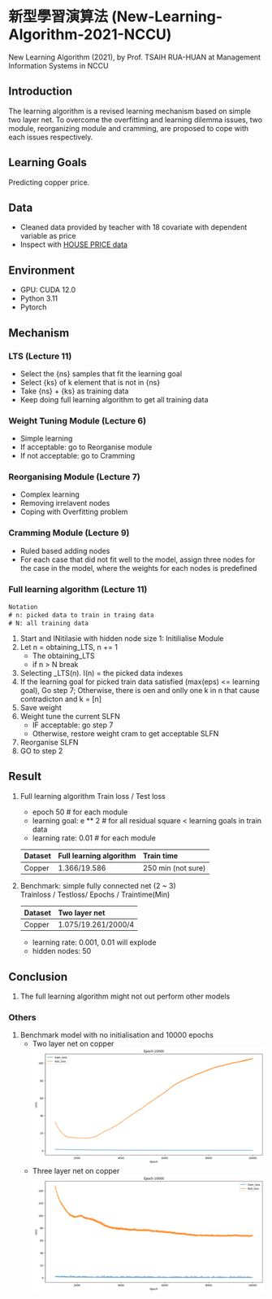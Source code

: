 # 新型學習演算法 (New-Learning-Algorithm-2021-NCCU)

New Learning Algorithm (2021), by Prof. TSAIH RUA-HUAN at Management Information Systems in NCCU

## Introduction
The learning algorithm is a revised learning mechanism based on simple two layer net. To overcome the overfitting and learning dilemma issues, two module, reorganizing module and cramming, are proposed to cope with each issues respectively.

## Learning Goals
Predicting copper price.

## Data
- Cleaned data provided by teacher with 18 covariate with dependent variable as price
- Inspect with [HOUSE PRICE data](https://github.com/KJJHHH/New-Learning-Algorithm/tree/main/DATA_HOUSE_PRICE)

## Environment
- GPU: CUDA 12.0
- Python 3.11
- Pytorch


## Mechanism

### LTS (Lecture 11)
- Select the {ns} samples that fit the learning goal 
- Select {ks} of k element that is not in {ns}
- Take {ns} + {ks} as training data
- Keep doing full learning algorithm to get all training data

### Weight Tuning Module (Lecture 6)
- Simple learning
- If acceptable: go to Reorganise module
- If not acceptable: go to Cramming

### Reorganising Module (Lecture 7)
- Complex learning
- Removing irrelavent nodes
- Coping with Overfitting problem

### Cramming Module (Lecture 9)
- Ruled based adding nodes
- For each case that did not fit well to the model, assign three nodes for the case in the model, where the weights for each nodes is predefined

### Full learning algorithm (Lecture 11)
```
Notation
# n: picked data to train in traing data
# N: all training data
```
1. Start and INitilasie with hidden node size 1: Initilialise Module
2. Let n = obtaining_LTS, n += 1 
    - The obtaining_LTS
    - if n > N break 
3. Selecting _LTS(n). I(n) = the picked data indexes
4. If the learning goal for picked train data satisfied (max(eps) <= learning goal), Go step 7; Otherwise, there is oen and onlly one k in n that cause contradicton and k = [n]    
5. Save weight
6. Weight tune the current SLFN
    - IF acceptable: go step 7
    - Otherwise, restore weight cram to get acceptable SLFN
7. Reorganise SLFN
8. GO to step 2


## Result

1. Full learning algorithm 
    Train loss / Test loss
    - epoch 50               # for each module
    - learning goal: e ** 2  # for all residual square < learning goals in train data
    - learning rate: 0.01    # for each module

    |        Dataset       | Full learning algorithm | Train time            |
    | -------------------- | ----------------------- | --------------------- |
    |       Copper         |        1.366/19.586     |   250 min (not sure)  |

2. Benchmark: simple fully connected net (2 ~ 3)\
    Trainloss / Testloss/ Epochs / Traintime(Min)

    |  Dataset   | Two layer net           |  
    | ---------- | ----------------------- |  
    |   Copper   | 1.075/19.261/2000/4     | 

    - learning rate: 0.001, 0.01 will explode
    - hidden nodes: 50



## Conclusion 
1. The full learning algorithm might not out perform other models

### Others
1. Benchmark model with no initialisation and 10000 epochs
    - Two layer net on copper
        ![Image](https://github.com/KJJHHH/New-Learning-Algorithm-2021-NCCU/blob/main/baseline_result/Two-Layer-Net%20Loss.png)
    - Three layer net on copper
        ![Image](https://github.com/KJJHHH/New-Learning-Algorithm-2021-NCCU/blob/main/baseline_result/Three-Layer-Net%20Loss.png)


